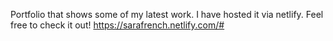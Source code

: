 Portfolio that shows some of my latest work. I have hosted it via netlify. Feel free to check it out! https://sarafrench.netlify.com/#

